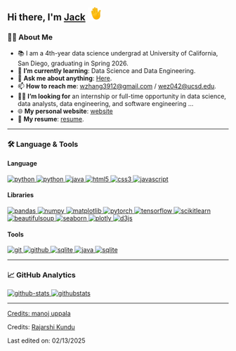 ## Hi there, I'm [Jack][github] <img src="https://raw.githubusercontent.com/Wzhang3912/Wzhang3912/main/assets/images/hand-waving.gif" width="30px"></h2>

### 🙋‍♂️ About Me

- 📚 I am a 4th-year data science undergrad at University of California, San Diego, graduating in Spring 2026.
- 🌱 **I’m currently learning**: Data Science and Data Engineering.
- 💬 **Ask me about anything**: [Here][issue].
- 📫 **How to reach me**: wzhang3912@gmail.com / wez042@ucsd.edu.
- 👨‍💻 **I’m looking for** an internship or full-time opportunity in data science, data analysts, data engineering, and software engineering ...
- 🌐 **My personal website**: [website][website]
- 📄 **My resume**: [resume][resume].

---

### 🛠 Language & Tools

<h4 align="left">Language</h4>
<p align="left">
  <a href="https://www.python.org/" target="_blank"> 
    <img src="https://img.shields.io/badge/Python%20-007396.svg?style=for-the-badge&logo=Python&logoColor=FFD43B"
      alt="python"/>
  </a>

  <a href="https://www.w3schools.com/sql/" target="_blank"> 
    <img src="https://img.shields.io/badge/SQL%20-0F80CC.svg?style=for-the-badge&logo=sql"
      alt="python"/>
  </a>

  <a href="https://www.java.com" target="_blank"> 
    <img src="https://img.shields.io/badge/Java-f89820.svg?style=for-the-badge&logo=java&logoColor=white" 
      alt="java"/> 
  </a>

  <a href="https://www.w3.org/html/" target="_blank"> 
    <img src="https://img.shields.io/badge/html-E34F26.svg?style=for-the-badge&logo=html5&logoColor=white"
      alt="html5"/> 
  </a>

  <a href="https://www.w3schools.com/css/" target="_blank">
    <img src="https://img.shields.io/badge/css-1572B6.svg?style=for-the-badge&logo=css3&logoColor=white"
      alt="css3"/>
  </a>

  <a href="https://developer.mozilla.org/en-US/docs/Web/JavaScript" target="_blank"> 
    <img src="https://img.shields.io/badge/Javascript-F7DF1E.svg?style=for-the-badge&logo=javascript&logoColor=black"
      alt="javascript"/> 
  </a>

</p>

<h4 align="left">Libraries</h4>
<p align="left">
  <a href="https://pandas.pydata.org/" target="_blank"> 
    <img src="https://img.shields.io/badge/Pandas-150458?style=for-the-badge&logo=pandas&logoColor=fff"
      alt="pandas"/> 
  </a>

  <a href="https://numpy.org/" target="_blank"> 
    <img src="https://img.shields.io/badge/NumPy-4DABCF?style=for-the-badge&logo=numpy&logoColor=fff"
      alt="numpy"/> 
  </a>

  <a href="https://matplotlib.org/" target="_blank">
    <img src="https://custom-icon-badges.demolab.com/badge/Matplotlib-71D291?style=for-the-badge&logo=matplotlib&logoColor=fff" alt="matplotlib"/>
  </a>

  <a href="https://pytorch.org/" target="_blank"> 
    <img src="https://img.shields.io/badge/PyTorch-EE4C2C.svg?style=for-the-badge&logo=PyTorch&logoColor=white"
      alt="pytorch"/> 
  </a>

  <a href="https://www.tensorflow.org/" target="_blank"> 
    <img src="https://img.shields.io/badge/TensorFlow-FF6F00.svg?style=for-the-badge&logo=Tensorflow&logoColor=white"
      alt="tensorflow"/> 
  </a>

  <a href="https://scikit-learn.org/" target="_blank"> 
    <img src="https://img.shields.io/badge/Scikit Learn-29ABE2.svg?style=for-the-badge&logo=Scikitlearn&logoColor=white"
      alt="scikitlearn"/> 
  </a>

  <a href="https://www.crummy.com/software/BeautifulSoup/bs4/doc/" target="_blank"> 
    <img src="https://img.shields.io/badge/Beautiful Soup-34b9ab.svg?style=for-the-badge&logo=BeautifulSoup&logoColor=white"
      alt="beautifulsoup"/> 
  </a>

  <a href="https://seaborn.pydata.org/" target="_blank"> 
    <img src="https://img.shields.io/badge/seaborn-1f77b4.svg?style=for-the-badge&logo=seaborn&logoColor=white"
      alt="seaborn"/> 
  </a>

  <a href="https://plotly.com/" target="_blank"> 
    <img src="https://img.shields.io/badge/plotly-2a3f5f.svg?style=for-the-badge&logo=plotly&logoColor=white"
      alt="plotly"/> 
  </a>

  <a href="https://d3js.org/" target="_blank"> 
    <img src="https://img.shields.io/badge/D3.js-F9A03C.svg?style=for-the-badge&logo=d3&logoColor=white"
      alt="d3js"/> 
  </a>


</p>

<h4 align="left">Tools</h4>
<p align="left">
  <a href="https://git-scm.com/" target="_blank">
    <img src="https://img.shields.io/badge/git-F05032.svg?style=for-the-badge&logo=git&logoColor=white"
      alt="git"/>
  </a>

  <a href="https://github.com/Wzhang3912" target="_blank">
    <img src="https://img.shields.io/badge/github-181717.svg?style=for-the-badge&logo=github&logoColor=white" alt="github"/>
  </a>

  <a href="https://jupyter.org/" target="_blank"> 
  <img src="https://img.shields.io/badge/Jupyter-F26D21.svg?style=for-the-badge&logo=jupyter&logoColor=white"
    alt="sqlite"/>
  </a>

  <a href="https://www.postgresql.org" target="_blank"> 
    <img src="https://img.shields.io/badge/Postgres-%23316192.svg?style=for-the-badge&logo=postgresql&logoColor=white"
      alt="java"/>
  </a>

  <a href="https://www.sqlite.org/" target="_blank"> 
    <img src="https://img.shields.io/badge/SQLite-%2307405e.svg?style=for-the-badge&logo=sqlite&logoColor=white"
      alt="sqlite"/>
  </a>

</p>

---

### 📈 GitHub Analytics

<a href="https://github.com/Wzhang3912">
  <img height="160em" src="https://github-readme-stats.vercel.app/api/?username=Wzhang3912&&show_icons=true&theme=trasparent&hide_rank=True" alt="github-stats"/>
  <img height="160em" src="https://github-readme-stats.vercel.app/api/top-langs/?username=Wzhang3912&theme=trasparent&hide=html,scss" alt="githubstats"/>
</div>


---

Credits: [manoj uppala](https://github.com/manojuppala)

Credits: [Rajarshi Kundu](https://github.com/Elanza-48)

Last edited on: 02/13/2025

[resume]: https://wzhang3912.github.io/assets/files/resume.pdf
[github]: https://github.com/Wzhang3912
[linkedin]: https://www.linkedin.com/in/wzhang3912/
[issue]: https://github.com/Wzhang3912/Wzhang3912/issues
[website]: https://wzhang3912.pages.dev/
